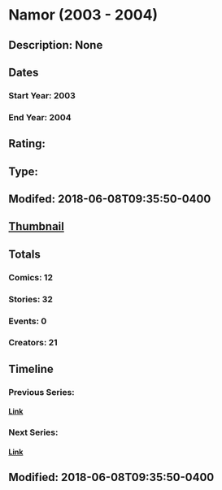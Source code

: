 # Namor (2003 - 2004)
## Description: None
## Dates
### Start Year: 2003
### End Year: 2004
## Rating: 
## Type: 
## Modifed: 2018-06-08T09:35:50-0400
## [Thumbnail](http://i.annihil.us/u/prod/marvel/i/mg/6/f0/5a959cae02895.jpg)
## Totals
### Comics: 12
### Stories: 32
### Events: 0
### Creators: 21
## Timeline
### Previous Series: 
#### [Link]()
### Next Series: 
#### [Link]()
## Modified: 2018-06-08T09:35:50-0400